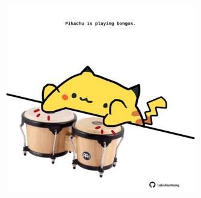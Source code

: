 <!-- built at 10/04/2025, 09:00:43 UTC -->
<p align="center">
  <img width="500" height="500" src="./ReadmeImage.svg">
</p>

